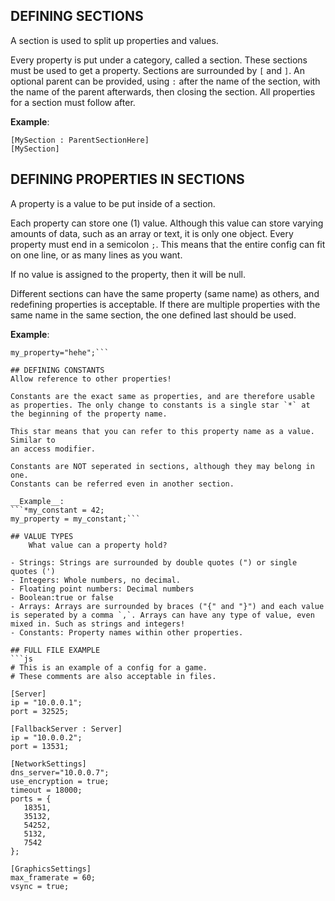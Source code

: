 ## DEFINING SECTIONS
A section is used to split up properties and values.

Every property is put under a category, called a section. These sections must be used to get a property. Sections are surrounded by `[` and `]`.
An optional parent can be provided, using `:` after the name of the section, with the name of the parent afterwards, then closing the section.
All properties for a section must follow after.

__Example__:
```
[MySection : ParentSectionHere]
[MySection]
```

## DEFINING PROPERTIES IN SECTIONS
A property is a value to be put inside of a section.

Each property can store one (1) value. Although this value can store varying amounts of data, such as an array or text, it is only one object. Every property must end in a semicolon `;`. This means that the entire config can fit on one line, or as many lines as you want.

If no value is assigned to the property, then it will be null.

Different sections can have the same property (same name) as others,
and redefining properties is acceptable. If there are multiple properties with
the same name in the same section, the one defined last should be used.

__Example__:
```my_property = 42;
my_property="hehe";```

## DEFINING CONSTANTS
Allow reference to other properties!

Constants are the exact same as properties, and are therefore usable as properties. The only change to constants is a single star `*` at the beginning of the property name.

This star means that you can refer to this property name as a value. Similar to
an access modifier.

Constants are NOT seperated in sections, although they may belong in one.
Constants can be referred even in another section.

__Example__:
```*my_constant = 42;
my_property = my_constant;```

## VALUE TYPES
	What value can a property hold?
	
- Strings: Strings are surrounded by double quotes (") or single quotes (')
- Integers: Whole numbers, no decimal.
- Floating point numbers: Decimal numbers
- Boolean:true or false
- Arrays: Arrays are surrounded by braces ("{" and "}") and each value is seperated by a comma `,`. Arrays can have any type of value, even mixed in. Such as strings and integers!
- Constants: Property names within other properties.

## FULL FILE EXAMPLE
```js
# This is an example of a config for a game.
# These comments are also acceptable in files.

[Server]
ip = "10.0.0.1";
port = 32525;

[FallbackServer : Server]
ip = "10.0.0.2";
port = 13531;

[NetworkSettings]
dns_server="10.0.0.7";
use_encryption = true;
timeout = 18000;
ports = {
   18351,
   35132,
   54252,
   5132,
   7542
};

[GraphicsSettings]
max_framerate = 60;
vsync = true;
```
